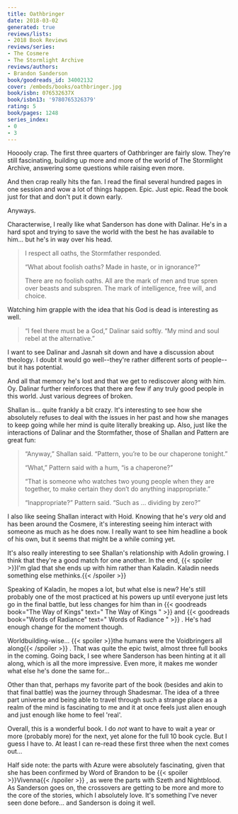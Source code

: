 ```yaml
---
title: Oathbringer
date: 2018-03-02
generated: true
reviews/lists:
- 2018 Book Reviews
reviews/series:
- The Cosmere
- The Stormlight Archive
reviews/authors:
- Brandon Sanderson
book/goodreads_id: 34002132
cover: /embeds/books/oathbringer.jpg
book/isbn: 076532637X
book/isbn13: '9780765326379'
rating: 5
book/pages: 1248
series_index:
- 0
- 3
---
```

Hooooly crap. The first three quarters of Oathbringer are fairly slow. They're still fascinating, building up more and more of the world of The Stormlight Archive, answering some questions while raising even more.  

And then crap really hits the fan. I read the final several hundred pages in one session and wow a lot of things happen. Epic. Just epic. Read the book just for that and don't put it down early.  

<!--more-->

Anyways.  

Characterwise, I really like what Sanderson has done with Dalinar. He's in a hard spot and trying to save the world with the best he has available to him... but he's in way over his head.  

>  I respect all oaths, the Stormfather responded.  
>
>  “What about foolish oaths? Made in haste, or in ignorance?”  
>
>  There are no foolish oaths. All are the mark of men and true spren over beasts and subspren. The mark of intelligence, free will, and choice.  

Watching him grapple with the idea that his God is dead is interesting as well.  

>  “I feel there must be a God,” Dalinar said softly. “My mind and soul rebel at the alternative.”  

I want to see Dalinar and Jasnah sit down and have a discussion about theology. I doubt it would go well--they're rather different sorts of people-- but it has potential.  

And all that memory he's lost and that we get to rediscover along with him. Oy. Dalinar further reinforces that there are few if any truly good people in this world. Just various degrees of broken.  

Shallan is... quite frankly a bit crazy. It's interesting to see how she absolutely refuses to deal with the issues in her past and how she manages to keep going while her mind is quite literally breaking up. Also, just like the interactions of Dalinar and the Stormfather, those of Shallan and Pattern are great fun:  

>  “Anyway,” Shallan said. “Pattern, you’re to be our chaperone tonight.”  
>
>  “What,” Pattern said with a hum, “is a chaperone?”  
>
>  “That is someone who watches two young people when they are together, to make certain they don’t do anything inappropriate.”  
>
>  “Inappropriate?” Pattern said. “Such as … dividing by zero?”  

I also like seeing Shallan interact with Hoid. Knowing that he's _very_ old and has been around the Cosmere, it's interesting seeing him interact with someone as much as he does now. I really want to see him headline a book of his own, but it seems that might be a while coming yet.  

It's also really interesting to see Shallan's relationship with Adolin growing. I think that they're a good match for one another. In the end,  {{< spoiler >}}I'm glad that she ends up with him rather than Kaladin. Kaladin needs something else methinks.{{< /spoiler >}}  

Speaking of Kaladin, he mopes a lot, but what else is new? He's still probably one of the most practiced at his powers up until everyone just lets go in the final battle, but less changes for him than in {{< goodreads book="The Way of Kings" text=" The Way of Kings " >}} and {{< goodreads book="Words of Radiance" text=" Words of Radiance " >}} . He's had enough change for the moment though.  

Worldbuilding-wise...  {{< spoiler >}}the humans were the Voidbringers all along{{< /spoiler >}}  . That was quite the epic twist, almost three full books in the coming. Going back, I see where Sanderson has been hinting at it all along, which is all the more impressive. Even more, it makes me wonder what else he's done the same for...  

Other than that, perhaps my favorite part of the book (besides and akin to that final battle) was the journey through Shadesmar. The idea of a three part universe and being able to travel through such a strange place as a realm of the mind is fascinating to me and it at once feels just alien enough and just enough like home to feel 'real'.  

Overall, this is a wonderful book. I do _not_ want to have to wait a year or more (probably more) for the next, yet alone for the full 10 book cycle. But I guess I have to. At least I can re-read these first three when the next comes out...  

Half side note: the parts with Azure were absolutely fascinating, given that she has been confirmed by Word of Brandon to be  {{< spoiler >}}Vivenna{{< /spoiler >}}  , as were the parts with Szeth and Nightblood. As Sanderson goes on, the crossovers are getting to be more and more to the core of the stories, which I absolutely love. It's something I've never seen done before... and Sanderson is doing it well.